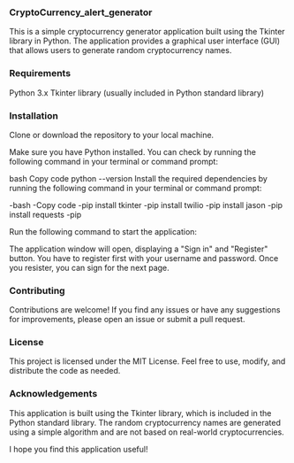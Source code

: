 ### CryptoCurrency_alert_generator
This is a simple cryptocurrency generator application built using the Tkinter library in Python. The application provides a graphical user interface (GUI) that allows users to generate random cryptocurrency names.

### Requirements
Python 3.x
Tkinter library (usually included in Python standard library)
### Installation
Clone or download the repository to your local machine.

Make sure you have Python installed. You can check by running the following command in your terminal or command prompt:

bash
Copy code
python --version
Install the required dependencies by running the following command in your terminal or command prompt:

-bash
-Copy code
-pip install tkinter
-pip install twilio
-pip install jason
-pip install requests
-pip 

Run the following command to start the application:

The application window will open, displaying a "Sign in" and "Register" button. You have to register first with your username and password. Once you resister, you can sign for the next page.

### Contributing
Contributions are welcome! If you find any issues or have any suggestions for improvements, please open an issue or submit a pull request.

### License
This project is licensed under the MIT License. Feel free to use, modify, and distribute the code as needed.

### Acknowledgements
This application is built using the Tkinter library, which is included in the Python standard library.
The random cryptocurrency names are generated using a simple algorithm and are not based on real-world cryptocurrencies.

I hope you find this application useful!
